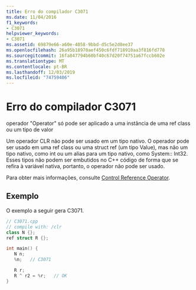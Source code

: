 ```yaml
---
title: Erro do compilador C3071
ms.date: 11/04/2016
f1_keywords:
- C3071
helpviewer_keywords:
- C3071
ms.assetid: 69879e66-a60e-4058-9bbd-d5c5e2d8ee37
ms.openlocfilehash: 26a95b18970aef450c6fdf718910aa3f816fd778
ms.sourcegitcommit: 16fa847794b60bf40c67d20f74751a67fccb602e
ms.translationtype: MT
ms.contentlocale: pt-BR
ms.lasthandoff: 12/03/2019
ms.locfileid: "74759406"
---
```

# <a name="compiler-error-c3071"></a>Erro do compilador C3071

operador "Operator" só pode ser aplicado a uma instância de uma ref class ou um tipo de valor

Um operador CLR não pode ser usado em um tipo nativo. O operador pode ser usado em uma ref class ou uma struct ref (um tipo Value), mas não um tipo nativo, como int ou um alias para um tipo nativo, como System:: Int32. Esses tipos não podem ser embutidos no C++ código de forma que se refira à variável nativa, portanto, o operador não pode ser usado.

Para obter mais informações, consulte [Control Reference Operator](../../extensions/tracking-reference-operator-cpp-component-extensions.md).

## <a name="example"></a>Exemplo

O exemplo a seguir gera C3071.

```cpp
// C3071.cpp
// compile with: /clr
class N {};
ref struct R {};

int main() {
   N n;
   %n;   // C3071

   R r;
   R ^ r2 = %r;   // OK
}
```
